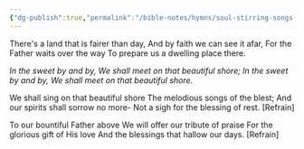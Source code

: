 ```yaml
---
{"dg-publish":true,"permalink":"/bible-notes/hymns/soul-stirring-songs-and-hymns/sweet-by-and-by/","title":"Sweet By and By"}
---
```



There's a land that is fairer than day,
And by faith we can see it afar,
For the Father waits over the way
To prepare us a dwelling place there.

*In the sweet by and by,
We shall meet on that beautiful shore;
In the sweet by and by,
We shall meet on that beautiful shore.*

We shall sing on that beautiful shore
The melodious songs of the blest;
And our spirits shall sorrow no more-
Not a sigh for the blessing of rest. [Refrain]

To our bountiful Father above
We will offer our tribute of praise
For the glorious gift of His love
And the blessings that hallow our days. [Refrain]